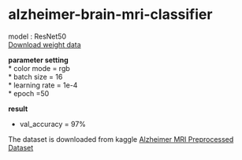 # alzheimer-brain-mri-classifier
model : ResNet50  
[Download weight data](https://drive.google.com/file/d/12kgtrjPKAUGo-TXf43aTRHna4eU1rJwf/view?usp=sharing)  

**parameter setting**  
    * color mode = rgb  
    * batch size = 16  
    * learning rate = 1e-4  
    * epoch =50 
 
**result**  
  * val_accuracy = 97%  
  
The dataset is downloaded from kaggle [Alzheimer MRI Preprocessed Dataset](https://www.kaggle.com/datasets/sachinkumar413/alzheimer-mri-dataset)
